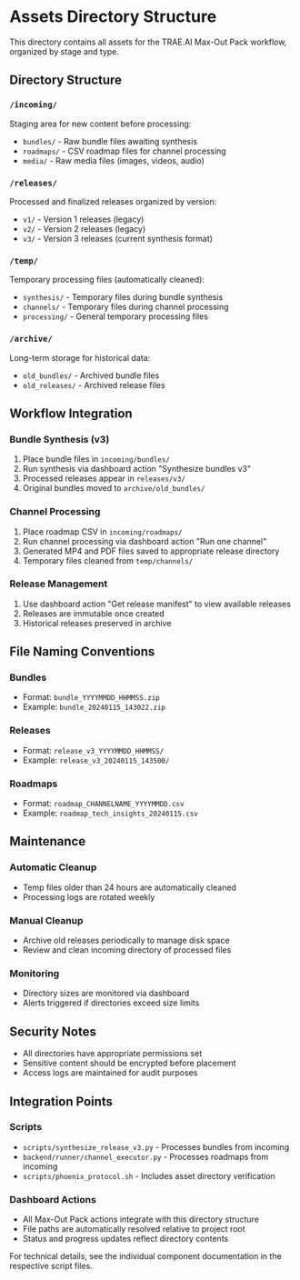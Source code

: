 # Assets Directory Structure

This directory contains all assets for the TRAE.AI Max-Out Pack workflow, organized by stage and
type.

## Directory Structure

### `/incoming/`

Staging area for new content before processing:

- `bundles/` - Raw bundle files awaiting synthesis
- `roadmaps/` - CSV roadmap files for channel processing
- `media/` - Raw media files (images, videos, audio)

### `/releases/`

Processed and finalized releases organized by version:

- `v1/` - Version 1 releases (legacy)
- `v2/` - Version 2 releases (legacy)
- `v3/` - Version 3 releases (current synthesis format)

### `/temp/`

Temporary processing files (automatically cleaned):

- `synthesis/` - Temporary files during bundle synthesis
- `channels/` - Temporary files during channel processing
- `processing/` - General temporary processing files

### `/archive/`

Long-term storage for historical data:

- `old_bundles/` - Archived bundle files
- `old_releases/` - Archived release files

## Workflow Integration

### Bundle Synthesis (v3)

1. Place bundle files in `incoming/bundles/`
2. Run synthesis via dashboard action "Synthesize bundles v3"
3. Processed releases appear in `releases/v3/`
4. Original bundles moved to `archive/old_bundles/`

### Channel Processing

1. Place roadmap CSV in `incoming/roadmaps/`
2. Run channel processing via dashboard action "Run one channel"
3. Generated MP4 and PDF files saved to appropriate release directory
4. Temporary files cleaned from `temp/channels/`

### Release Management

1. Use dashboard action "Get release manifest" to view available releases
2. Releases are immutable once created
3. Historical releases preserved in archive

## File Naming Conventions

### Bundles

- Format: `bundle_YYYYMMDD_HHMMSS.zip`
- Example: `bundle_20240115_143022.zip`

### Releases

- Format: `release_v3_YYYYMMDD_HHMMSS/`
- Example: `release_v3_20240115_143500/`

### Roadmaps

- Format: `roadmap_CHANNELNAME_YYYYMMDD.csv`
- Example: `roadmap_tech_insights_20240115.csv`

## Maintenance

### Automatic Cleanup

- Temp files older than 24 hours are automatically cleaned
- Processing logs are rotated weekly

### Manual Cleanup

- Archive old releases periodically to manage disk space
- Review and clean incoming directory of processed files

### Monitoring

- Directory sizes are monitored via dashboard
- Alerts triggered if directories exceed size limits

## Security Notes

- All directories have appropriate permissions set
- Sensitive content should be encrypted before placement
- Access logs are maintained for audit purposes

## Integration Points

### Scripts

- `scripts/synthesize_release_v3.py` - Processes bundles from incoming
- `backend/runner/channel_executor.py` - Processes roadmaps from incoming
- `scripts/phoenix_protocol.sh` - Includes asset directory verification

### Dashboard Actions

- All Max-Out Pack actions integrate with this directory structure
- File paths are automatically resolved relative to project root
- Status and progress updates reflect directory contents

For technical details, see the individual component documentation in the respective script files.

